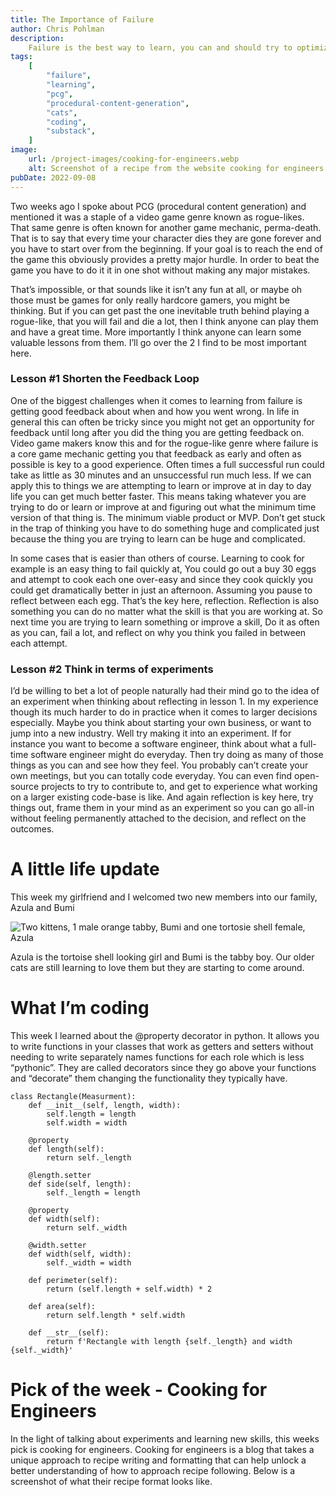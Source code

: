 ```yaml
---
title: The Importance of Failure
author: Chris Pohlman
description:
    Failure is the best way to learn, you can and should try to optimize it
tags:
    [
        "failure",
        "learning",
        "pcg",
        "procedural-content-generation",
        "cats",
        "coding",
        "substack",
    ]
image:
    url: /project-images/cooking-for-engineers.webp
    alt: Screenshot of a recipe from the website cooking for engineers
pubDate: 2022-09-08
---
```


Two weeks ago I spoke about PCG (procedural content generation) and mentioned it
was a staple of a video game genre known as rogue-likes. That same genre is
often known for another game mechanic, perma-death. That is to say that every
time your character dies they are gone forever and you have to start over from
the beginning. If your goal is to reach the end of the game this obviously
provides a pretty major hurdle. In order to beat the game you have to do it it
in one shot without making any major mistakes.

That’s impossible, or that sounds like it isn’t any fun at all, or maybe oh
those must be games for only really hardcore gamers, you might be thinking. But
if you can get past the one inevitable truth behind playing a rogue-like, that
you will fail and die a lot, then I think anyone can play them and have a great
time. More importantly I think anyone can learn some valuable lessons from them.
I’ll go over the 2 I find to be most important here.

### Lesson #1 Shorten the Feedback Loop

One of the biggest challenges when it comes to learning from failure is getting
good feedback about when and how you went wrong. In life in general this can
often be tricky since you might not get an opportunity for feedback until long
after you did the thing you are getting feedback on. Video game makers know this
and for the rogue-like genre where failure is a core game mechanic getting you
that feedback as early and often as possible is key to a good experience. Often
times a full successful run could take as little as 30 minutes and an
unsuccessful run much less. If we can apply this to things we are attempting to
learn or improve at in day to day life you can get much better faster. This
means taking whatever you are trying to do or learn or improve at and figuring
out what the minimum time version of that thing is. The minimum viable product
or MVP. Don’t get stuck in the trap of thinking you have to do something huge
and complicated just because the thing you are trying to learn can be huge and
complicated.

In some cases that is easier than others of course. Learning to cook for example
is an easy thing to fail quickly at, You could go out a buy 30 eggs and attempt
to cook each one over-easy and since they cook quickly you could get
dramatically better in just an afternoon. Assuming you pause to reflect between
each egg. That’s the key here, reflection. Reflection is also something you can
do no matter what the skill is that you are working at. So next time you are
trying to learn something or improve a skill, Do it as often as you can, fail a
lot, and reflect on why you think you failed in between each attempt.

### Lesson #2 Think in terms of experiments

I’d be willing to bet a lot of people naturally had their mind go to the idea of
an experiment when thinking about reflecting in lesson 1. In my experience
though its much harder to do in practice when it comes to larger decisions
especially. Maybe you think about starting your own business, or want to jump
into a new industry. Well try making it into an experiment. If for instance you
want to become a software engineer, think about what a full-time software
engineer might do everyday. Then try doing as many of those things as you can
and see how they feel. You probably can’t create your own meetings, but you can
totally code everyday. You can even find open-source projects to try to
contribute to, and get to experience what working on a larger existing code-base
is like. And again reflection is key here, try things out, frame them in your
mind as an experiment so you can go all-in without feeling permanently attached
to the decision, and reflect on the outcomes.

# A little life update

This week my girlfriend and I welcomed two new members into our family, Azula
and Bumi

![Two kittens, 1 male orange tabby, Bumi and one tortosie shell female, Azula](/project-images/bumi-and-azula.png)

Azula is the tortoise shell looking girl and Bumi is the tabby boy. Our older
cats are still learning to love them but they are starting to come around.

# What I’m coding

This week I learned about the @property decorator in python. It allows you to
write functions in your classes that work as getters and setters without needing
to write separately names functions for each role which is less “pythonic”. They
are called decorators since they go above your functions and “decorate” them
changing the functionality they typically have.

    class Rectangle(Measurment):
        def __init__(self, length, width):
            self.length = length
            self.width = width

        @property
        def length(self):
            return self._length

        @length.setter
        def side(self, length):
            self._length = length

        @property
        def width(self):
            return self._width

        @width.setter
        def width(self, width):
            self._width = width

        def perimeter(self):
            return (self.length + self.width) * 2

        def area(self):
            return self.length * self.width

        def __str__(self):
            return f'Rectangle with length {self._length} and width {self._width}'

# Pick of the week - Cooking for Engineers

In the light of talking about experiments and learning new skills, this weeks
pick is cooking for engineers. Cooking for engineers is a blog that takes a
unique approach to recipe writing and formatting that can help unlock a better
understanding of how to approach recipe following. Below is a screenshot of what
their recipe format looks like.
